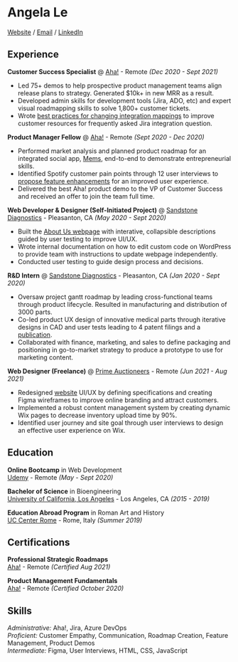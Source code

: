 # Angela Le
[Website](https://angela97le.wixsite.com/website-2) / [Email](angela97le@g.ucla.edu) / [LinkedIn](https://www.linkedin.com/in/lenangela/)  

## Experience

**Customer Success Specialist** @ [Aha!](https://www.aha.io/) - Remote _(Dec 2020 - Sept 2021)_
- Led 75+ demos to help prospective product management teams align release plans to strategy. Generated $10k+ in new MRR as a result.
- Developed admin skills for development tools (Jira, ADO, etc) and expert visual roadmapping skills to solve 1,800+ customer tickets.
- Wrote [best practices for changing integration mappings](https://www.aha.io/support/roadmaps/integrations/jira/recommended-jira-mappings#best-practices-for-changing-your-integration-mappings) to improve customer resources for frequently asked Jira integration question.  

**Product Manager Fellow** @ [Aha!](https://www.aha.io/) - Remote _(Sept 2020 - Dec 2020)_
- Performed market analysis and planned product roadmap for an integrated social app, [Mems](https://drive.google.com/drive/folders/1DQSa9Gn9SYqBIbbShddLc_Z5UDMTkQAd?usp=sharing), end-to-end to demonstrate entrepreneurial skills.
- Identified Spotify customer pain points through 12 user interviews to [propose feature enhancements](https://docs.google.com/presentation/d/13xkjX__XCZCXjCZz0Q_54ZLDU7U1wOzXuY6D-YaLjAA/edit?usp=sharing) for an improved user experience.
- Delivered the best Aha! product demo to the VP of Customer Success and received an offer to join the team full time.  

**Web Developer & Designer (Self-Initiated Project)** @ [Sandstone Diagnostics](https://sandstonedx.com/) - Pleasanton, CA _(May 2020 - Sept 2020)_
- Built the [About Us webpage](https://angela97le.wixsite.com/portfolio/interactive-ui-design) with interative, collapsible descriptions guided by user testing to improve UI/UX.
- Wrote internal documentation on how to edit custom code on WordPress to provide team with instructions to update webpage independently.
- Conducted user testing to guide design process and decisions.

**R&D Intern** @ [Sandstone Diagnostics](https://sandstonedx.com/) - Pleasanton, CA _(Jan 2020 - Sept 2020)_
- Oversaw project gantt roadmap by leading cross-functional teams through product lifecycle. Resulted in manufacturing and distribution of 3000 parts.
- Co-led product UX design of innovative medical parts through iterative designs in CAD and user tests leading to 4 patent filings and a [publication](https://www.mdpi.com/2075-4418/11/6/1019).
- Collaborated with finance, marketing, and sales to define packaging and positioning in go-to-market strategy to produce a prototype to use for marketing content.

**Web Designer (Freelance)** @ [Prime Auctioneers](https://www.primeauction88.com/) - Remote _(Jun 2021 - Aug 2021)_
- Redesigned [website](https://angela97le.wixsite.com/portfolio/website-ux-redesign) UI/UX by defining specifications and creating Figma wireframes to improve online branding and attract customers.
- Implemented a robust content management system by creating dynamic Wix pages to decrease inventory upload time by 90%.
- Identified user journey and site goal through user interviews to design an effective user experience on Wix.  

## Education

**Online Bootcamp** in Web Development  
[Udemy](https://www.udemy.com/course/the-complete-web-development-bootcamp/) - Remote _(May - Sept 2020)_

**Bachelor of Science** in Bioengineering  
[University of California, Los Angeles](https://www.ucla.edu/) - Los Angeles, CA _(2015 - 2019)_

**Education Abroad Program** in Roman Art and History  
[UC Center Rome](https://uceap.universityofcalifornia.edu/taxonomy/term/390) - Rome, Italy _(Summer 2019)_  

## Certifications

**Professional Strategic Roadmaps**  
[Aha!](https://www.aha.io/) - Remote _(Certified Aug 2021)_

**Product Management Fundamentals**  
[Aha!](https://www.aha.io/) - Remote _(Certified October 2020)_  

## Skills
_Administrative:_ Aha!, Jira, Azure DevOps  
_Proficient:_ Customer Empathy, Communication, Roadmap Creation, Feature Management, Product Demos  
_Intermediate:_ Figma, User Interviews, HTML, CSS, JavaScript  
